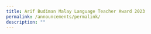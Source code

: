 ```yaml
---
title: Arif Budiman Malay Language Teacher Award 2023
permalink: /announcements/permalink/
description: ""
---
```

